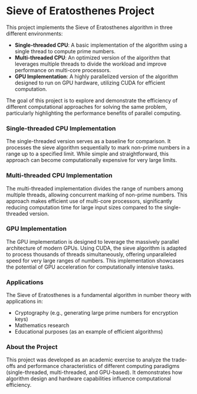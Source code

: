 # Sieve of Eratosthenes Project

This project implements the Sieve of Eratosthenes algorithm in three different environments:

- **Single-threaded CPU**: A basic implementation of the algorithm using a single thread to compute prime numbers.
- **Multi-threaded CPU**: An optimized version of the algorithm that leverages multiple threads to divide the workload and improve performance on multi-core processors.
- **GPU Implementation**: A highly parallelized version of the algorithm designed to run on GPU hardware, utilizing CUDA for efficient computation.

The goal of this project is to explore and demonstrate the efficiency of different computational approaches for solving the same problem, particularly highlighting the performance benefits of parallel computing.

### Single-threaded CPU Implementation
The single-threaded version serves as a baseline for comparison. It processes the sieve algorithm sequentially to mark non-prime numbers in a range up to a specified limit. While simple and straightforward, this approach can become computationally expensive for very large limits.

### Multi-threaded CPU Implementation
The multi-threaded implementation divides the range of numbers among multiple threads, allowing concurrent marking of non-prime numbers. This approach makes efficient use of multi-core processors, significantly reducing computation time for large input sizes compared to the single-threaded version.

### GPU Implementation
The GPU implementation is designed to leverage the massively parallel architecture of modern GPUs. Using CUDA, the sieve algorithm is adapted to process thousands of threads simultaneously, offering unparalleled speed for very large ranges of numbers. This implementation showcases the potential of GPU acceleration for computationally intensive tasks.

### Applications
The Sieve of Eratosthenes is a fundamental algorithm in number theory with applications in:
- Cryptography (e.g., generating large prime numbers for encryption keys)
- Mathematics research
- Educational purposes (as an example of efficient algorithms)

### About the Project
This project was developed as an academic exercise to analyze the trade-offs and performance characteristics of different computing paradigms (single-threaded, multi-threaded, and GPU-based). It demonstrates how algorithm design and hardware capabilities influence computational efficiency.

